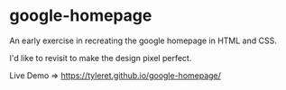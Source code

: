 # google-homepage

An early exercise in recreating the google homepage in HTML and CSS.

I'd like to revisit to make the design pixel perfect.

Live Demo => https://tyleret.github.io/google-homepage/
